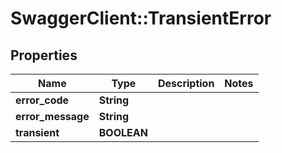 # SwaggerClient::TransientError

## Properties
Name | Type | Description | Notes
------------ | ------------- | ------------- | -------------
**error_code** | **String** |  | 
**error_message** | **String** |  | 
**transient** | **BOOLEAN** |  | 


